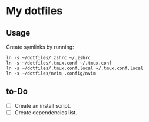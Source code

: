 # My dotfiles

## Usage

Create symlinks by running:
```{bash}
ln -s ~/dotfiles/.zshrc ~/.zshrc
ln -s ~/dotfiles/.tmux.conf ~/.tmux.conf
ln -s ~/dotfiles/.tmux.conf.local ~/.tmux.conf.local
ln -s ~/dotfiles/nvim .config/nvim
```

## to-Do
- [ ] Create an install script.
- [ ] Create dependencies list.
